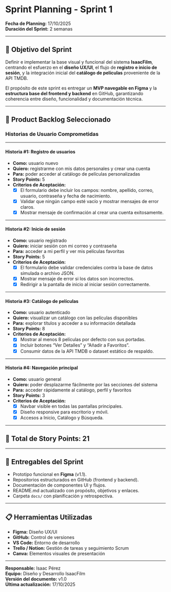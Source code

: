 # Sprint Planning - Sprint 1

**Fecha de Planning:** 17/10/2025  
**Duración del Sprint:** 2 semanas  

---

## 🎯 Objetivo del Sprint

Definir e implementar la base visual y funcional del sistema **IsaacFilm**, centrando el esfuerzo en el **diseño UX/UI**, el flujo de **registro e inicio de sesión**, y la integración inicial del **catálogo de películas** proveniente de la API TMDB.

El propósito de este sprint es entregar un **MVP navegable en Figma** y la **estructura base del frontend y backend** en GitHub, garantizando coherencia entre diseño, funcionalidad y documentación técnica.

---

## 🧩 Product Backlog Seleccionado

### Historias de Usuario Comprometidas

---

#### Historia #1: Registro de usuarios
- **Como:** usuario nuevo  
- **Quiero:** registrarme con mis datos personales y crear una cuenta  
- **Para:** poder acceder al catálogo de películas personalizadas  
- **Story Points:** 5  
- **Criterios de Aceptación:**
  - [x] El formulario debe incluir los campos: nombre, apellido, correo, usuario, contraseña y fecha de nacimiento.  
  - [x] Validar que ningún campo esté vacío y mostrar mensajes de error claros.  
  - [x] Mostrar mensaje de confirmación al crear una cuenta exitosamente.

---

#### Historia #2: Inicio de sesión
- **Como:** usuario registrado  
- **Quiero:** iniciar sesión con mi correo y contraseña  
- **Para:** acceder a mi perfil y ver mis películas favoritas  
- **Story Points:** 5  
- **Criterios de Aceptación:**
  - [x] El formulario debe validar credenciales contra la base de datos simulada o archivo JSON.  
  - [x] Mostrar mensaje de error si los datos son incorrectos.  
  - [x] Redirigir a la pantalla de inicio al iniciar sesión correctamente.

---

#### Historia #3: Catálogo de películas
- **Como:** usuario autenticado  
- **Quiero:** visualizar un catálogo con las películas disponibles  
- **Para:** explorar títulos y acceder a su información detallada  
- **Story Points:** 8  
- **Criterios de Aceptación:**
  - [x] Mostrar al menos 8 películas por defecto con sus portadas.  
  - [x] Incluir botones “Ver Detalles” y “Añadir a Favoritos”.  
  - [x] Consumir datos de la API TMDB o dataset estático de respaldo.

---

#### Historia #4: Navegación principal
- **Como:** usuario general  
- **Quiero:** poder desplazarme fácilmente por las secciones del sistema  
- **Para:** acceder rápidamente al catálogo, perfil y favoritos  
- **Story Points:** 3  
- **Criterios de Aceptación:**
  - [x] Navbar visible en todas las pantallas principales.  
  - [x] Diseño responsive para escritorio y móvil.  
  - [x] Accesos a Inicio, Catálogo y Búsqueda.

---

## 🔢 Total de Story Points: **21**

---

## 📅 Entregables del Sprint
- Prototipo funcional en **Figma** (v1.1).  
- Repositorios estructurados en GitHub (frontend y backend).  
- Documentación de componentes UI y flujos.  
- README.md actualizado con propósito, objetivos y enlaces.  
- Carpeta `docs/` con planificación y retrospectiva.

---

## 📋 Herramientas Utilizadas
- **Figma:** Diseño UX/UI  
- **GitHub:** Control de versiones  
- **VS Code:** Entorno de desarrollo  
- **Trello / Notion:** Gestión de tareas y seguimiento Scrum  
- **Canva:** Elementos visuales de presentación  

---

**Responsable:** Isaac Pérez  
**Equipo:** Diseño y Desarrollo IsaacFilm  
**Versión del documento:** v1.0  
**Última actualización:** 17/10/2025
